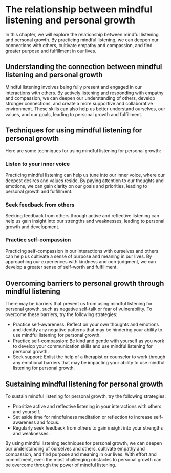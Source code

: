 The relationship between mindful listening and personal growth
==========================================================================================================

In this chapter, we will explore the relationship between mindful listening and personal growth. By practicing mindful listening, we can deepen our connections with others, cultivate empathy and compassion, and find greater purpose and fulfillment in our lives.

Understanding the connection between mindful listening and personal growth
--------------------------------------------------------------------------

Mindful listening involves being fully present and engaged in our interactions with others. By actively listening and responding with empathy and compassion, we can deepen our understanding of others, develop stronger connections, and create a more supportive and collaborative environment. These skills can also help us better understand ourselves, our values, and our goals, leading to personal growth and fulfillment.

Techniques for using mindful listening for personal growth
----------------------------------------------------------

Here are some techniques for using mindful listening for personal growth:

### Listen to your inner voice

Practicing mindful listening can help us tune into our inner voice, where our deepest desires and values reside. By paying attention to our thoughts and emotions, we can gain clarity on our goals and priorities, leading to personal growth and fulfillment.

### Seek feedback from others

Seeking feedback from others through active and reflective listening can help us gain insight into our strengths and weaknesses, leading to personal growth and development.

### Practice self-compassion

Practicing self-compassion in our interactions with ourselves and others can help us cultivate a sense of purpose and meaning in our lives. By approaching our experiences with kindness and non-judgment, we can develop a greater sense of self-worth and fulfillment.

Overcoming barriers to personal growth through mindful listening
----------------------------------------------------------------

There may be barriers that prevent us from using mindful listening for personal growth, such as negative self-talk or fear of vulnerability. To overcome these barriers, try the following strategies:

* Practice self-awareness: Reflect on your own thoughts and emotions and identify any negative patterns that may be hindering your ability to use mindful listening for personal growth.
* Practice self-compassion: Be kind and gentle with yourself as you work to develop your communication skills and use mindful listening for personal growth.
* Seek support: Enlist the help of a therapist or counselor to work through any emotional barriers that may be impacting your ability to use mindful listening for personal growth.

Sustaining mindful listening for personal growth
------------------------------------------------

To sustain mindful listening for personal growth, try the following strategies:

* Prioritize active and reflective listening in your interactions with others and yourself.
* Set aside time for mindfulness meditation or reflection to increase self-awareness and focus.
* Regularly seek feedback from others to gain insight into your strengths and weaknesses.

By using mindful listening techniques for personal growth, we can deepen our understanding of ourselves and others, cultivate empathy and compassion, and find purpose and meaning in our lives. With effort and commitment, even the most challenging obstacles to personal growth can be overcome through the power of mindful listening.
